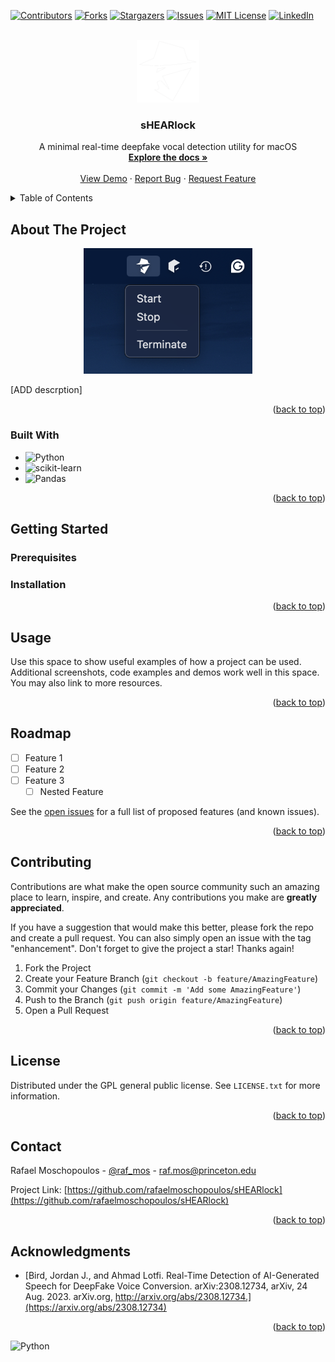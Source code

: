 <!-- Improved compatibility of back to top link: See: https://github.com/othneildrew/Best-README-Template/pull/73 -->
<a name="readme-top"></a>
<!--
*** Thanks for checking out the Best-README-Template. If you have a suggestion
*** that would make this better, please fork the repo and create a pull request
*** or simply open an issue with the tag "enhancement".
*** Don't forget to give the project a star!
*** Thanks again! Now go create something AMAZING! :D
-->



<!-- PROJECT SHIELDS -->
<!--
*** I'm using markdown "reference style" links for readability.
*** Reference links are enclosed in brackets [ ] instead of parentheses ( ).
*** See the bottom of this document for the declaration of the reference variables
*** for contributors-url, forks-url, etc. This is an optional, concise syntax you may use.
*** https://www.markdownguide.org/basic-syntax/#reference-style-links
-->
[![Contributors][contributors-shield]][contributors-url]
[![Forks][forks-shield]][forks-url]
[![Stargazers][stars-shield]][stars-url]
[![Issues][issues-shield]][issues-url]
[![MIT License][license-shield]][license-url]
[![LinkedIn][linkedin-shield]][linkedin-url]



<!-- PROJECT LOGO -->
<br />
<div align="center">
  <a href="https://github.com/rafaelmoschopoulos/sHEARlock">
    <img src="img/icon.png" alt="Logo" width="100" height="100">
  </a>

<h3 align="center">sHEARlock</h3>

  <p align="center">
    A minimal real-time deepfake vocal detection utility for macOS
    <br />
    <a href="https://github.com/github_username/sHEARlock"><strong>Explore the docs »</strong></a>
    <br />
    <br />
    <a href="https://github.com/github_username/sHEARlock">View Demo</a>
    ·
    <a href="https://github.com/github_username/sHEARlock/issues/new?labels=bug&template=bug-report---.md">Report Bug</a>
    ·
    <a href="https://github.com/github_username/sHEARlock/issues/new?labels=enhancement&template=feature-request---.md">Request Feature</a>
  </p>
</div>



<!-- TABLE OF CONTENTS -->
<details>
  <summary>Table of Contents</summary>
  <ol>
    <li>
      <a href="#about-the-project">About The Project</a>
      <ul>
        <li><a href="#built-with">Built With</a></li>
      </ul>
    </li>
    <li>
      <a href="#getting-started">Getting Started</a>
      <ul>
        <li><a href="#prerequisites">Prerequisites</a></li>
        <li><a href="#installation">Installation</a></li>
      </ul>
    </li>
    <li><a href="#usage">Usage</a></li>
    <li><a href="#roadmap">Roadmap</a></li>
    <li><a href="#contributing">Contributing</a></li>
    <li><a href="#license">License</a></li>
    <li><a href="#contact">Contact</a></li>
    <li><a href="#acknowledgments">Acknowledgments</a></li>
  </ol>
</details>



<!-- ABOUT THE PROJECT -->
## About The Project

<div style="text-align: center">
<img src="img/screenshot.png" width=270 alt="Product screenshot">
</div>

[ADD descrption]


<p align="right">(<a href="#readme-top">back to top</a>)</p>



### Built With

* ![Python](https://img.shields.io/badge/python-3670A0?style=for-the-badge&logo=python&logoColor=ffdd54)
* ![scikit-learn](https://img.shields.io/badge/scikit--learn-%23F7931E.svg?style=for-the-badge&logo=scikit-learn&logoColor=white)
* ![Pandas](https://img.shields.io/badge/pandas-%23150458.svg?style=for-the-badge&logo=pandas&logoColor=white)


<p align="right">(<a href="#readme-top">back to top</a>)</p>



<!-- GETTING STARTED -->
## Getting Started

### Prerequisites



### Installation



<p align="right">(<a href="#readme-top">back to top</a>)</p>



<!-- USAGE EXAMPLES -->
## Usage

Use this space to show useful examples of how a project can be used. Additional screenshots, code examples and demos work well in this space. You may also link to more resources.


<p align="right">(<a href="#readme-top">back to top</a>)</p>



<!-- ROADMAP -->
## Roadmap

- [ ] Feature 1
- [ ] Feature 2
- [ ] Feature 3
    - [ ] Nested Feature

See the [open issues](https://github.com/rafaelmoschopoulos/sHEARlock/issues) for a full list of proposed features (and known issues).

<p align="right">(<a href="#readme-top">back to top</a>)</p>



<!-- CONTRIBUTING -->
## Contributing

Contributions are what make the open source community such an amazing place to learn, inspire, and create. Any contributions you make are **greatly appreciated**.

If you have a suggestion that would make this better, please fork the repo and create a pull request. You can also simply open an issue with the tag "enhancement".
Don't forget to give the project a star! Thanks again!

1. Fork the Project
2. Create your Feature Branch (`git checkout -b feature/AmazingFeature`)
3. Commit your Changes (`git commit -m 'Add some AmazingFeature'`)
4. Push to the Branch (`git push origin feature/AmazingFeature`)
5. Open a Pull Request

<p align="right">(<a href="#readme-top">back to top</a>)</p>



<!-- LICENSE -->
## License

Distributed under the GPL general public license. See `LICENSE.txt` for more information.

<p align="right">(<a href="#readme-top">back to top</a>)</p>



<!-- CONTACT -->
## Contact

Rafael Moschopoulos - [@raf_mos](https://twitter.com/raf_mos) - raf.mos@princeton.edu

Project Link: [https://github.com/rafaelmoschopoulos/sHEARlock](https://github.com/rafaelmoschopoulos/sHEARlock)

<p align="right">(<a href="#readme-top">back to top</a>)</p>



<!-- ACKNOWLEDGMENTS -->
## Acknowledgments

* [Bird, Jordan J., and Ahmad Lotfi. Real-Time Detection of AI-Generated Speech for DeepFake Voice Conversion. arXiv:2308.12734, arXiv, 24 Aug. 2023. arXiv.org, http://arxiv.org/abs/2308.12734.](https://arxiv.org/abs/2308.12734)

<p align="right">(<a href="#readme-top">back to top</a>)</p>



<!-- MARKDOWN LINKS & IMAGES -->
<!-- https://www.markdownguide.org/basic-syntax/#reference-style-links -->
[contributors-shield]: https://img.shields.io/github/contributors/rafaelmoschopoulos/sHEARlock/sHEARlock.svg?style=for-the-badge
[contributors-url]: https://github.com/rafaelmoschopoulos/sHEARlock/graphs/contributors
[forks-shield]: https://img.shields.io/github/forks/rafaelmoschopoulos/sHEARlock.svg?style=for-the-badge
[forks-url]: https://github.com/rafaelmoschopoulos/sHEARlock/network/members
[stars-shield]: https://img.shields.io/github/stars/rafaelmoschopoulos/sHEARlock.svg?style=for-the-badge
[stars-url]: https://github.com/rafaelmoschopoulos/sHEARlock/stargazers
[issues-shield]: https://img.shields.io/github/issues/rafaelmoschopoulos/sHEARlock.svg?style=for-the-badge
[issues-url]: https://github.com/rafaelmoschopoulos/sHEARlock/issues
[license-shield]: https://img.shields.io/github/license/rafaelmoschopoulos/sHEARlock.svg?style=for-the-badge
[license-url]: https://github.com/rafaelmoschopoulos/sHEARlock/blob/master/LICENSE.txt
[linkedin-shield]: https://img.shields.io/badge/-LinkedIn-black.svg?style=for-the-badge&logo=linkedin&colorB=555
[linkedin-url]: https://www.linkedin.com/in/rafael-moschopoulos/
[product-screenshot]: img/screenshot.png

![Python](https://img.shields.io/badge/python-3670A0?style=for-the-badge&logo=python&logoColor=ffdd54)

[Next.js]: https://img.shields.io/badge/next.js-000000?style=for-the-badge&logo=nextdotjs&logoColor=white
[Next-url]: https://nextjs.org/
[React.js]: https://img.shields.io/badge/React-20232A?style=for-the-badge&logo=react&logoColor=61DAFB
[React-url]: https://reactjs.org/
[Vue.js]: https://img.shields.io/badge/Vue.js-35495E?style=for-the-badge&logo=vuedotjs&logoColor=4FC08D
[Vue-url]: https://vuejs.org/
[Angular.io]: https://img.shields.io/badge/Angular-DD0031?style=for-the-badge&logo=angular&logoColor=white
[Angular-url]: https://angular.io/
[Svelte.dev]: https://img.shields.io/badge/Svelte-4A4A55?style=for-the-badge&logo=svelte&logoColor=FF3E00
[Svelte-url]: https://svelte.dev/
[Laravel.com]: https://img.shields.io/badge/Laravel-FF2D20?style=for-the-badge&logo=laravel&logoColor=white
[Laravel-url]: https://laravel.com
[Bootstrap.com]: https://img.shields.io/badge/Bootstrap-563D7C?style=for-the-badge&logo=bootstrap&logoColor=white
[Bootstrap-url]: https://getbootstrap.com
[JQuery.com]: https://img.shields.io/badge/jQuery-0769AD?style=for-the-badge&logo=jquery&logoColor=white
[JQuery-url]: https://jquery.com 